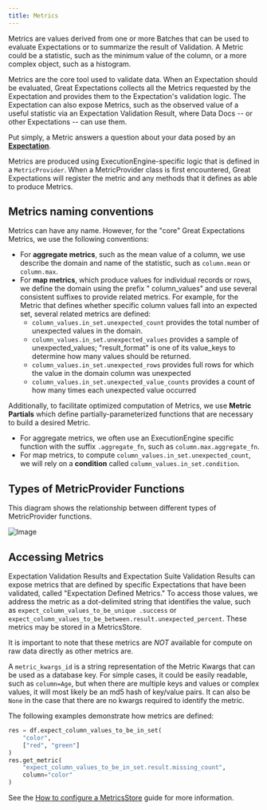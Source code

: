 ```yaml
---
title: Metrics
---
```



Metrics are values derived from one or more Batches that can be used to evaluate Expectations or to summarize the result
of Validation. A Metric could be a statistic, such as the minimum value of the column, or a more complex object, such as
a histogram. 

Metrics are the core tool used to validate data. When an Expectation should be evaluated, Great Expectations collects
all the Metrics requested by the Expectation and provides them to the Expectation's validation logic. The Expectation
can also expose Metrics, such as the observed value of a useful statistic via an Expectation Validation Result, where
Data Docs -- or other Expectations -- can use them.

Put simply, a Metric answers a question about your data posed by an [**Expectation**](./expectations/expectations.md).

Metrics are produced using ExecutionEngine-specific logic that is defined in a `MetricProvider`. When a MetricProvider
class is first encountered, Great Expectations will register the metric and any methods that it defines as able to
produce Metrics.

## Metrics naming conventions

Metrics can have any name. However, for the "core" Great Expectations Metrics, we use the following conventions:

* For **aggregate metrics**, such as the mean value of a column, we use describe the domain and name of the statistic,
  such as `column.mean` or `column.max`.
* For **map metrics**, which produce values for individual records or rows, we define the domain using the prefix "
  column_values" and use several consistent suffixes to provide related metrics. For example, for the Metric that
  defines whether specific column values fall into an expected set, several related metrics are defined:
    * `column_values.in_set.unexpected_count` provides the total number of unexpected values in the domain.
    * `column_values.in_set.unexpected_values` provides a sample of unexpected_values; "result_format" is one of its
      value_keys to determine how many values should be returned.
    * `column_values.in_set.unexpected_rows` provides full rows for which the value in the domain column was unexpected
    * `column_values.in_set.unexpected_value_counts` provides a count of how many times each unexpected value occurred

Additionally, to facilitate optimized computation of Metrics, we use **Metric Partials** which define
partially-parameterized functions that are necessary to build a desired Metric.

* For aggregate metrics, we often use an ExecutionEngine specific function with the suffix `.aggregate_fn`, such
  as `column.max.aggregate_fn`.
* For map metrics, to compute `column_values.in_set.unexpected_count`, we will rely on a **condition**
  called `column_values.in_set.condition`.

## Types of MetricProvider Functions

This diagram shows the relationship between different types of MetricProvider functions.

![Image](../images/metricprovider.png)

## Accessing Metrics

Expectation Validation Results and Expectation Suite Validation Results can expose metrics that are defined by specific
Expectations that have been validated, called "Expectation Defined Metrics." To access those values, we address the
metric as a dot-delimited string that identifies the value, such as `expect_column_values_to_be_unique .success`
or `expect_column_values_to_be_between.result.unexpected_percent`. These metrics may be stored in a MetricsStore.

It is important to note that these metrics are *NOT* available for compute on raw data directly as other metrics are.

A `metric_kwargs_id` is a string representation of the Metric Kwargs that can be used as a database key. For simple
cases, it could be easily readable, such as `column=Age`, but when there are multiple keys and values or complex values,
it will most likely be an md5 hash of key/value pairs. It can also be `None` in the case that there are no kwargs
required to identify the metric.

The following examples demonstrate how metrics are defined:

```python
res = df.expect_column_values_to_be_in_set(
    "color",
    ["red", "green"]
)
res.get_metric(
    "expect_column_values_to_be_in_set.result.missing_count",
    column="color"
)
```

See the [How to configure a MetricsStore](../guides/setup/configuring_metadata_stores/how_to_configure_a_metricsstore.md) guide for more information.
